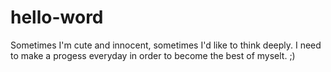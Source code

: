 # hello-word
Sometimes I'm cute and innocent, sometimes I'd like to think deeply.
I need to make a progess everyday in order to become the best of myselt. ;)

